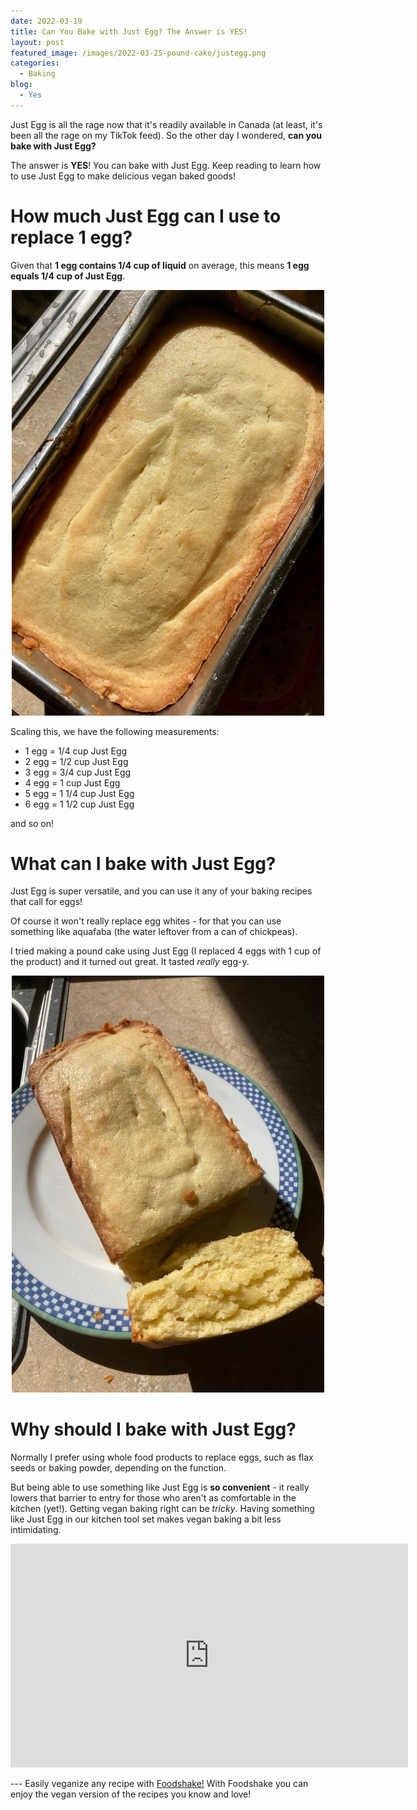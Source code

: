 ```yaml
---
date: 2022-03-19
title: Can You Bake with Just Egg? The Answer is YES!
layout: post
featured_image: /images/2022-03-25-pound-cake/justegg.png
categories:
  - Baking
blog:
  - Yes
---
```


Just Egg is all the rage now that it's readily available in Canada (at least, it's been all the rage on my TikTok feed). So the other day I wondered, **can you bake with Just Egg?**

The answer is **YES**! You can bake with Just Egg. Keep reading to learn how to use Just Egg to make delicious vegan baked goods!

# How much Just Egg can I use to replace 1 egg?

Given that **1 egg contains 1/4 cup of liquid** on average, this means **1 egg equals 1/4 cup of Just Egg**.
<p align="center">
<img src="/images/2022-03-25-pound-cake/IMG_4777.jpeg" width="500"
alt="Just Egg. Part of a post on How to use Just Egg in Baking.">
</p>

Scaling this, we have the following measurements:

<ul>
<li>1 egg = 1/4 cup Just Egg</li>
<li>2 egg = 1/2 cup Just Egg</li>
<li>3 egg = 3/4 cup Just Egg</li>
<li>4 egg = 1 cup Just Egg</li>
<li>5 egg = 1 1/4 cup Just Egg</li>
<li>6 egg = 1 1/2 cup Just Egg</li>
</ul>
and so on!

# What can I bake with Just Egg?

Just Egg is super versatile, and you can use it any of your baking recipes that call for eggs!

Of course it won't really replace egg whites - for that you can use something like aquafaba (the water leftover from a can of chickpeas).

I tried making a pound cake using Just Egg (I replaced 4 eggs with 1 cup of the product) and it turned out great. It tasted *really* egg-y.

<p align="center">
<img src="/images/2022-03-25-pound-cake/IMG_4789.jpeg" width="500"
alt="Just Egg.">
</p>

# Why should I bake with Just Egg?

Normally I prefer using whole food products to replace eggs, such as flax seeds or baking powder, depending on the function.

But being able to use something like Just Egg is **so convenient** - it really lowers that barrier to entry for those who aren't as comfortable in the kitchen (yet!). Getting vegan baking right can be *tricky*. Having something like Just Egg in our kitchen tool set makes vegan baking a bit less intimidating.

<p align="center">
<iframe width="636" height="358" src="https://www.youtube.com/embed/5pdJbbuJD3E" title="YouTube video player" frameborder="0" allow="accelerometer; autoplay; clipboard-write; encrypted-media; gyroscope; picture-in-picture" allowfullscreen></iframe>
</p>
---
Easily veganize any recipe with <a href='https://foodshakeapp.com/'>Foodshake!</a> With Foodshake you can enjoy the vegan version of the recipes you know and love!